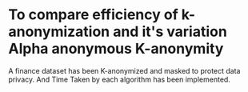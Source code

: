 # To compare efficiency of k-anonymization and it's variation Alpha anonymous K-anonymity
A finance dataset has been K-anonymized and masked to protect data privacy. And Time Taken by each algorithm has been implemented. 
